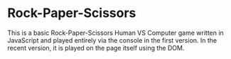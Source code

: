 # Rock-Paper-Scissors
This is a basic Rock-Paper-Scissors Human VS Computer game written in JavaScript and played entirely via the console in the first version. In the recent version, it is played on the page itself using the DOM. 